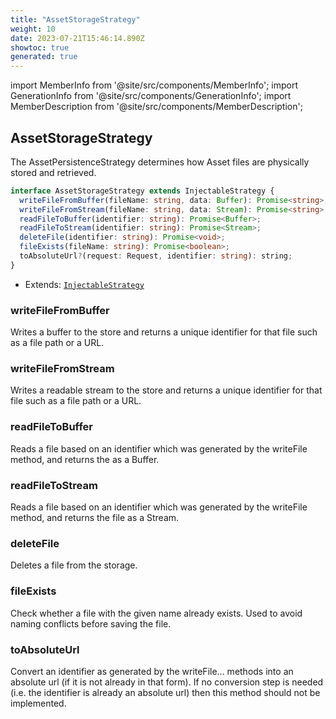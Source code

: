 ```yaml
---
title: "AssetStorageStrategy"
weight: 10
date: 2023-07-21T15:46:14.890Z
showtoc: true
generated: true
---
```

<!-- This file was generated from the Vendure source. Do not modify. Instead, re-run the "docs:build" script -->
import MemberInfo from '@site/src/components/MemberInfo';
import GenerationInfo from '@site/src/components/GenerationInfo';
import MemberDescription from '@site/src/components/MemberDescription';


## AssetStorageStrategy

<GenerationInfo sourceFile="packages/core/src/config/asset-storage-strategy/asset-storage-strategy.ts" sourceLine="13" packageName="@vendure/core" />

The AssetPersistenceStrategy determines how Asset files are physically stored
and retrieved.

```ts title="Signature"
interface AssetStorageStrategy extends InjectableStrategy {
  writeFileFromBuffer(fileName: string, data: Buffer): Promise<string>;
  writeFileFromStream(fileName: string, data: Stream): Promise<string>;
  readFileToBuffer(identifier: string): Promise<Buffer>;
  readFileToStream(identifier: string): Promise<Stream>;
  deleteFile(identifier: string): Promise<void>;
  fileExists(fileName: string): Promise<boolean>;
  toAbsoluteUrl?(request: Request, identifier: string): string;
}
```
* Extends: <code><a href='/reference/typescript-api/common/injectable-strategy#injectablestrategy'>InjectableStrategy</a></code>



<div className="members-wrapper">

### writeFileFromBuffer

<MemberInfo kind="method" type="(fileName: string, data: Buffer) => Promise&#60;string&#62;"   />

Writes a buffer to the store and returns a unique identifier for that
file such as a file path or a URL.
### writeFileFromStream

<MemberInfo kind="method" type="(fileName: string, data: Stream) => Promise&#60;string&#62;"   />

Writes a readable stream to the store and returns a unique identifier for that
file such as a file path or a URL.
### readFileToBuffer

<MemberInfo kind="method" type="(identifier: string) => Promise&#60;Buffer&#62;"   />

Reads a file based on an identifier which was generated by the writeFile
method, and returns the as a Buffer.
### readFileToStream

<MemberInfo kind="method" type="(identifier: string) => Promise&#60;Stream&#62;"   />

Reads a file based on an identifier which was generated by the writeFile
method, and returns the file as a Stream.
### deleteFile

<MemberInfo kind="method" type="(identifier: string) => Promise&#60;void&#62;"   />

Deletes a file from the storage.
### fileExists

<MemberInfo kind="method" type="(fileName: string) => Promise&#60;boolean&#62;"   />

Check whether a file with the given name already exists. Used to avoid
naming conflicts before saving the file.
### toAbsoluteUrl

<MemberInfo kind="method" type="(request: Request, identifier: string) => string"   />

Convert an identifier as generated by the writeFile... methods into an absolute
url (if it is not already in that form). If no conversion step is needed
(i.e. the identifier is already an absolute url) then this method
should not be implemented.


</div>
